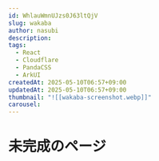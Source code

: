 ```yaml
---
id: WhlauWmnUJzs0J63ltQjV
slug: wakaba
author: nasubi
description: 
tags:
  - React
  - Cloudflare
  - PandaCSS
  - ArkUI
createdAt: 2025-05-10T06:57+09:00
updatedAt: 2025-05-10T06:57+09:00
thumbnail: "![[wakaba-screenshot.webp]]"
carousel:
---
```

# 未完成のページ
